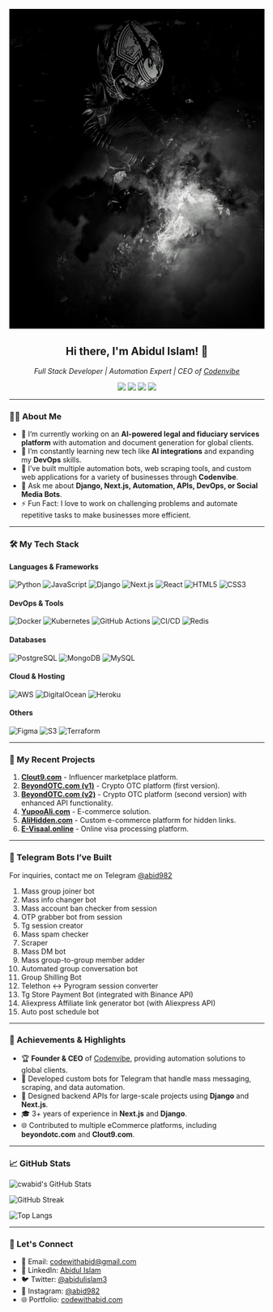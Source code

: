 <!-- Profile Banner -->
![My GitHub Banner](./abid2.jpg)

<h2 align="center"> Hi there, I'm Abidul Islam! 👋 </h2>
<p align="center">
  <em>Full Stack Developer | Automation Expert | CEO of <a href="https://codenvibe.com">Codenvibe</a></em>
</p>

<p align="center">
  <a href="https://twitter.com/abidulislam3"><img src="https://img.shields.io/twitter/follow/abidulislam3?style=social"></a>
  <a href="https://linkedin.com/in/abid982"><img src="https://img.shields.io/badge/-Abidul%20Islam-blue?style=flat&logo=Linkedin&logoColor=white"></a>
  <a href="mailto:codewithabid@gmail.com"><img src="https://img.shields.io/badge/Email-codewithabid%40gmail.com-red"></a>
  <a href="https://instagram.com/abid982"><img src="https://img.shields.io/badge/-Instagram-833AB4?style=flat&logo=Instagram&logoColor=white"></a>
</p>

---

### 👨‍💻 About Me

- 🔭 I’m currently working on an **AI-powered legal and fiduciary services platform** with automation and document generation for global clients.
- 🌱 I’m constantly learning new tech like **AI integrations** and expanding my **DevOps** skills.
- 🚀 I’ve built multiple automation bots, web scraping tools, and custom web applications for a variety of businesses through **Codenvibe**.
- 💬 Ask me about **Django, Next.js, Automation, APIs, DevOps, or Social Media Bots**.
- ⚡ Fun Fact: I love to work on challenging problems and automate repetitive tasks to make businesses more efficient.

---

### 🛠️ My Tech Stack

#### Languages & Frameworks
![Python](https://img.shields.io/badge/-Python-333?style=flat&logo=python)
![JavaScript](https://img.shields.io/badge/-JavaScript-333?style=flat&logo=javascript)
![Django](https://img.shields.io/badge/-Django-092E20?style=flat&logo=django&logoColor=white)
![Next.js](https://img.shields.io/badge/-Next.js-000?style=flat&logo=next.js&logoColor=white)
![React](https://img.shields.io/badge/-React-333?style=flat&logo=react)
![HTML5](https://img.shields.io/badge/-HTML5-E34F26?style=flat&logo=html5&logoColor=white)
![CSS3](https://img.shields.io/badge/-CSS3-1572B6?style=flat&logo=css3)

#### DevOps & Tools
![Docker](https://img.shields.io/badge/-Docker-2496ED?style=flat&logo=docker&logoColor=white)
![Kubernetes](https://img.shields.io/badge/-Kubernetes-326CE5?style=flat&logo=kubernetes&logoColor=white)
![GitHub Actions](https://img.shields.io/badge/-GitHub%20Actions-2088FF?style=flat&logo=github-actions&logoColor=white)
![CI/CD](https://img.shields.io/badge/-CI/CD-333?style=flat&logo=gitlab)
![Redis](https://img.shields.io/badge/-Redis-DC382D?style=flat&logo=redis&logoColor=white)

#### Databases
![PostgreSQL](https://img.shields.io/badge/-PostgreSQL-336791?style=flat&logo=postgresql&logoColor=white)
![MongoDB](https://img.shields.io/badge/-MongoDB-47A248?style=flat&logo=mongodb&logoColor=white)
![MySQL](https://img.shields.io/badge/-MySQL-00758F?style=flat&logo=mysql&logoColor=white)

#### Cloud & Hosting
![AWS](https://img.shields.io/badge/Amazon%20AWS-232F3E?style=flat&logo=amazon-aws)
![DigitalOcean](https://img.shields.io/badge/-DigitalOcean-0080FF?style=flat&logo=digitalocean&logoColor=white)
![Heroku](https://img.shields.io/badge/-Heroku-430098?style=flat&logo=heroku&logoColor=white)

#### Others
![Figma](https://img.shields.io/badge/-Figma-F24E1E?style=flat&logo=figma&logoColor=white)
![S3](https://img.shields.io/badge/-S3-333?style=flat&logo=amazon-s3)
![Terraform](https://img.shields.io/badge/-Terraform-623CE4?style=flat&logo=terraform&logoColor=white)

---

### 🚀 My Recent Projects

1. **[Clout9.com](https://clout9.com)** - Influencer marketplace platform.
2. **[BeyondOTC.com (v1)](https://beyondotc.com)** - Crypto OTC platform (first version).
3. **[BeyondOTC.com (v2)](https://dev.beyondotc.com)** - Crypto OTC platform (second version) with enhanced API functionality.
4. **[YupooAli.com](https://yupooali.com)** - E-commerce solution.
5. **[AliHidden.com](https://alihidden.com)** - Custom e-commerce platform for hidden links.
6. **[E-Visaal.online](https://e-visaal.online)** - Online visa processing platform.

---

### 🤖 Telegram Bots I’ve Built
For inquiries, contact me on Telegram [@abid982](https://t.me/abid982)

1. Mass group joiner bot
2. Mass info changer bot
3. Mass account ban checker from session
4. OTP grabber bot from session
5. Tg session creator
6. Mass spam checker
7. Scraper
8. Mass DM bot 
9. Mass group-to-group member adder
10. Automated group conversation bot
11. Group Shilling Bot
12. Telethon <-> Pyrogram session converter
13. Tg Store Payment Bot (integrated with Binance API)
14. Aliexpress Affiliate link generator bot (with Aliexpress API)
15. Auto post schedule bot

---

### 🌟 Achievements & Highlights

- 🏆 **Founder & CEO** of [Codenvibe](https://codenvibe.com), providing automation solutions to global clients.
- 🚀 Developed custom bots for Telegram that handle mass messaging, scraping, and data automation.
- 🔧 Designed backend APIs for large-scale projects using **Django** and **Next.js**.
- 🎓 3+ years of experience in **Next.js** and **Django**.
- 🌐 Contributed to multiple eCommerce platforms, including **beyondotc.com** and **Clout9.com**.

---

### 📈 GitHub Stats

![cwabid's GitHub Stats](https://github-readme-stats.vercel.app/api?username=cwabid&show_icons=true&hide_border=true&count_private=true&theme=radical)

![GitHub Streak](https://github-readme-streak-stats.herokuapp.com/?user=cwabid&theme=radical&hide_border=true)

![Top Langs](https://github-readme-stats.vercel.app/api/top-langs/?username=cwabid&layout=compact&theme=radical&hide_border=true)

---

### 💬 Let's Connect

- 📧 Email: [codewithabid@gmail.com](mailto:codewithabid@gmail.com)
- 💼 LinkedIn: [Abidul Islam](https://linkedin.com/in/abidulislam)
- 🐦 Twitter: [@abidulislam3](https://twitter.com/abidulislam3)
- 📸 Instagram: [@abid982](https://instagram.com/abid982)
- 🌐 Portfolio: [codewithabid.com](https://codewithabid.com)
